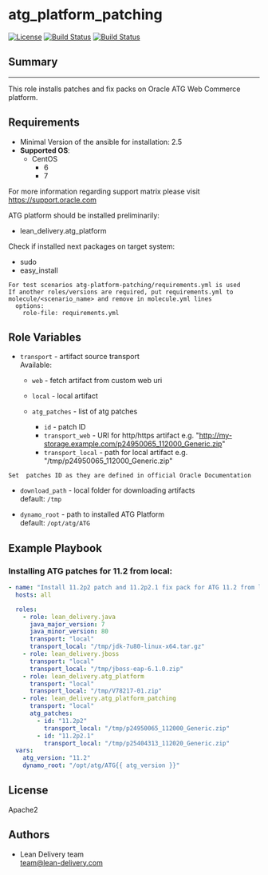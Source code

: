 atg_platform_patching
=========
[![License](https://img.shields.io/badge/license-Apache-green.svg?style=flat)](https://raw.githubusercontent.com/lean-delivery/ansible-role-atg-platform-patching/master/LICENSE)
[![Build Status](https://travis-ci.org/lean-delivery/ansible-role-atg-platform-patching.svg?branch=master)](https://travis-ci.org/lean-delivery/ansible-role-atg-platform-patching)
[![Build Status](https://gitlab.com/lean-delivery/ansible-role-atg-platform-patching/badges/master/build.svg)](https://gitlab.com/lean-delivery/ansible-role-atg-platform-patching)

## Summary
--------------

This role installs patches and fix packs on Oracle ATG Web Commerce platform.


Requirements
--------------

 - Minimal Version of the ansible for installation: 2.5
 - **Supported OS**:
   - CentOS
     - 6
     - 7

For more information regarding support matrix please visit <https://support.oracle.com>

ATG platform should be installed preliminarily:
  - lean_delivery.atg_platform


Check if installed next packages on target system:
  - sudo
  - easy_install


```
For test scenarios atg-platform-patching/requirements.yml is used  
If another roles/versions are required, put requirements.yml to molecule/<scenario_name> and remove in molecule.yml lines  
  options:  
    role-file: requirements.yml
```


Role Variables
--------------

  - `transport` - artifact source transport  
     Available:
      - `web` - fetch artifact from custom web uri
      - `local` - local artifact

      - `atg_patches` - list of atg patches
        - `id` - patch ID
        - `transport_web` - URI for http/https artifact  e.g. "http://my-storage.example.com/p24950065_112000_Generic.zip"
        - `transport_local` - path for local artifact e.g. "/tmp/p24950065_112000_Generic.zip"

```
Set  patches ID as they are defined in official Oracle Documentation
```


  - `download_path` - local folder for downloading artifacts  
    default: `/tmp`

  - `dynamo_root` - path to installed ATG Platform  
    default: `/opt/atg/ATG`


Example Playbook
----------------

### Installing ATG patches for 11.2 from local:
```yaml
- name: "Install 11.2p2 patch and 11.2p2.1 fix pack for ATG 11.2 from local"
  hosts: all

  roles:
    - role: lean_delivery.java
      java_major_version: 7
      java_minor_version: 80
      transport: "local"
      transport_local: "/tmp/jdk-7u80-linux-x64.tar.gz"
    - role: lean_delivery.jboss
      transport: "local"
      transport_local: "/tmp/jboss-eap-6.1.0.zip"
    - role: lean_delivery.atg_platform
      transport: "local"
      transport_local: "/tmp/V78217-01.zip"
    - role: lean_delivery.atg_platform_patching
      transport: "local"
      atg_patches:
        - id: "11.2p2"
          transport_local: "/tmp/p24950065_112000_Generic.zip"
        - id: "11.2p2.1"
          transport_local: "/tmp/p25404313_112020_Generic.zip"
  vars:
    atg_version: "11.2"
    dynamo_root: "/opt/atg/ATG{{ atg_version }}"

```

## License

Apache2

## Authors

  - Lean Delivery team  
    <team@lean-delivery.com>
